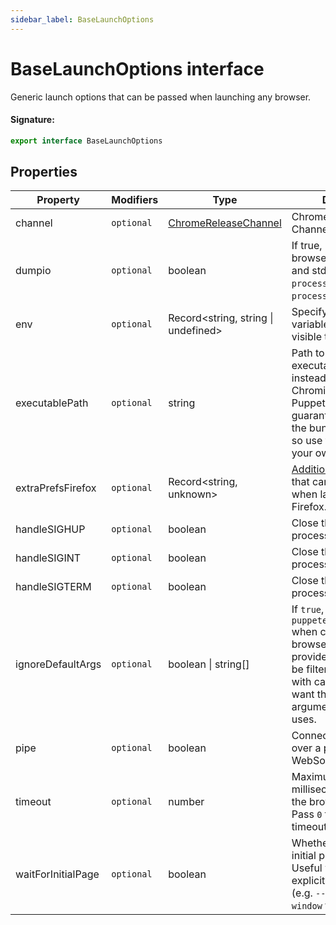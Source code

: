 ```yaml
---
sidebar_label: BaseLaunchOptions
---
```


# BaseLaunchOptions interface

Generic launch options that can be passed when launching any browser.

#### Signature:

```typescript
export interface BaseLaunchOptions
```

## Properties

| Property           | Modifiers             | Type                                                        | Description                                                                                                                                                                                                                           | Default                                   |
| ------------------ | --------------------- | ----------------------------------------------------------- | ------------------------------------------------------------------------------------------------------------------------------------------------------------------------------------------------------------------------------------- | ----------------------------------------- |
| channel            | <code>optional</code> | [ChromeReleaseChannel](./puppeteer.chromereleasechannel.md) | Chrome Release Channel                                                                                                                                                                                                                |                                           |
| dumpio             | <code>optional</code> | boolean                                                     | If true, pipes the browser process stdout and stderr to <code>process.stdout</code> and <code>process.stderr</code>.                                                                                                                  | <code>false</code>                        |
| env                | <code>optional</code> | Record&lt;string, string \| undefined&gt;                   | Specify environment variables that will be visible to the browser.                                                                                                                                                                    | The contents of <code>process.env</code>. |
| executablePath     | <code>optional</code> | string                                                      | Path to a browser executable to use instead of the bundled Chromium. Note that Puppeteer is only guaranteed to work with the bundled Chromium, so use this setting at your own risk.                                                  |                                           |
| extraPrefsFirefox  | <code>optional</code> | Record&lt;string, unknown&gt;                               | [Additional preferences](https://searchfox.org/mozilla-release/source/modules/libpref/init/all.js) that can be passed when launching with Firefox.                                                                                    |                                           |
| handleSIGHUP       | <code>optional</code> | boolean                                                     | Close the browser process on <code>SIGHUP</code>.                                                                                                                                                                                     | <code>true</code>                         |
| handleSIGINT       | <code>optional</code> | boolean                                                     | Close the browser process on <code>Ctrl+C</code>.                                                                                                                                                                                     | <code>true</code>                         |
| handleSIGTERM      | <code>optional</code> | boolean                                                     | Close the browser process on <code>SIGTERM</code>.                                                                                                                                                                                    | <code>true</code>                         |
| ignoreDefaultArgs  | <code>optional</code> | boolean \| string\[\]                                       | If <code>true</code>, do not use <code>puppeteer.defaultArgs()</code> when creating a browser. If an array is provided, these args will be filtered out. Use this with care - you probably want the default arguments Puppeteer uses. | <code>false</code>                        |
| pipe               | <code>optional</code> | boolean                                                     | Connect to a browser over a pipe instead of a WebSocket.                                                                                                                                                                              | <code>false</code>                        |
| timeout            | <code>optional</code> | number                                                      | Maximum time in milliseconds to wait for the browser to start. Pass <code>0</code> to disable the timeout.                                                                                                                            | <code>30_000</code> (30 seconds).         |
| waitForInitialPage | <code>optional</code> | boolean                                                     | Whether to wait for the initial page to be ready. Useful when a user explicitly disables that (e.g. <code>--no-startup-window</code> for Chrome).                                                                                     | <code>true</code>                         |
